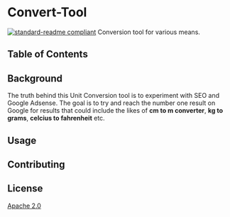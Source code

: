 # Convert-Tool
[![standard-readme compliant](https://img.shields.io/badge/readme%20style-standard-brightgreen.svg?style=flat-square)](https://github.com/RichardLitt/standard-readme)
Conversion tool for various means.

## Table of Contents


## Background
The truth behind this Unit Conversion tool is to experiment with SEO and Google Adsense. The goal is to try and reach the number one result on Google for results that could include the likes of **cm to m converter**, **kg to grams**, **celcius to fahrenheit** etc.

## Usage

## Contributing

## License
[Apache 2.0](LICENSE)